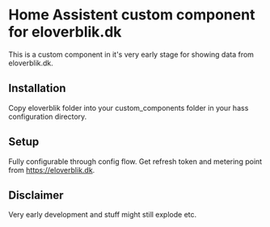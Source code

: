 # Home Assistent custom component for eloverblik.dk
This is a custom component in it's very early stage for showing data from eloverblik.dk. 

## Installation
Copy eloverblik folder into your custom_components folder in your hass configuration directory.

## Setup
Fully configurable through config flow. Get refresh token and metering point from https://eloverblik.dk. 

## Disclaimer
Very early development and stuff might still explode etc. 
